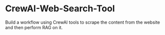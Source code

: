 # CrewAI-Web-Search-Tool
Build a workflow using CrewAI tools to scrape the content from the website and then perform RAG on it. 
